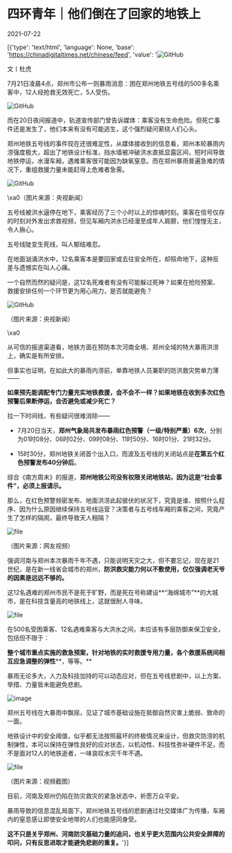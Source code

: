 # 四环青年｜他们倒在了回家的地铁上

2021-07-22

[{'type': 'text/html', 'language': None, 'base': 'https://chinadigitaltimes.net/chinese/feed', 'value': '![GitHub](https://chinadigitaltimes.net/chinese/files/2021/07/image-1626950986305.png)

文丨杜虎

7月21日凌晨4点，郑州市公布一则暴雨消息：困在郑州地铁五号线的500多名乘客中，12人经抢救无效死亡，5人受伤。

![GitHub](https://chinadigitaltimes.net/chinese/files/2021/07/post-668571-60f94dad39fff.png)

而在20日夜间报道中，轨道宣传部门曾告诉媒体：乘客没有生命危险。但死亡事件还是发生了，他们本来有没有可能逃生，这个强烈疑问萦绕人们心头。

郑州地铁五号线的事件现在还很难定性，从媒体接收到的信息看，郑州本轮暴雨内涝强度极大，超出了地铁设计标准，挡水墙被冲破洪水直抵显露区间，短时间导致地铁停运，水漫车厢，遇难乘客很可能因为缺氧窒息。而在郑州暴雨普遍急难的情况下，重组救援力量未能赶得上危难者急需。

![GitHub](https://chinadigitaltimes.net/chinese/files/2021/07/post-668571-60f94dad71ffc.gif)

 \xa0（图片来源：央视新闻） 

五号线被洪水逼停在地下，乘客经历了三个小时以上的惊魂时刻。乘客在信号仅存的时刻对外发出求救视频，但见车厢内洪水已经漫至成年人肩膀，他们惶惶无主，令人揪心。

五号线陡变生死线，叫人郁结难忍。

在地面汹涌洪水中，12名乘客本是要回家或去往安全所在，却殒命地下，这种反差与遗憾实在叫人心痛。

一个自然而然的疑问是，这12名死难者有没有可能躲过死神？如果在抢险预案、救援安排任何一个环节更为用心用力，是否就能避免？

![GitHub](https://chinadigitaltimes.net/chinese/files/2021/07/post-668571-60f94dad9f1cd.gif)

 （图片来源：央视新闻） 

\xa0

从可信的报道渠道看，地铁方面在预防本次河南全境、郑州全域的特大暴雨洪涝上，确实是有所安排。

但事实也证明，在如此大的暴雨内涝前，单靠地铁人员兼职的防洪救灾势单力薄——

**如果预先能调配专门力量充实地铁救援，会不会不一样？如果地铁在收到多次红色预警后果断停运，会否避免或减少死亡？**

拉一下时间线，有些疑问很难消除——

*   7月20日当天，**郑州气象局共发布暴雨红色预警（一级/特别严重）6次**，分别为01时08分、06时02分、09时08分、11时50分、16时01分、21时32分。

*   15时30分，郑州地铁关闭首个出入口，而波及五号线的关闭站点是**在第五个红色预警发布40分钟后**。

综合《南方周末》的报道，**郑州地铁公司没有权限关闭地铁站，因为这是“社会事件”，必须上报请示。**

那么，在红色预警频密发布、地面洪涝此起彼伏的状况下，究竟是谁、按照什么程序、因为什么原因继续保持五号线运营？决策者与五号线车厢的乘客之间，究竟产生了怎样的隔阂，最终导致天人相隔？

![file](https://chinadigitaltimes.net/chinese/files/2021/07/image-1626951234741.png)

 （图片来源：网友视频） 

强调河南与郑州本次暴雨千年不遇，只能说明天灾之大，但不要忘记，现在是21世纪，是在新一线省会城市的郑州，**防洪救灾能力何以不敷使用，仅仅强调老天爷的因素是远远不够的。**

这12名遇难的郑州市民不是死于旷野，而是死在号称建设**“海绵城市”**的大城市，是在科技含量高的地铁线上，这就很耐人寻味。

![file](https://chinadigitaltimes.net/chinese/files/2021/07/image-1626951218370.png)

在500名受困乘客、12名遇难乘客与大洪水之间，本应该有多层防御来保卫安全，包括但不限于：

**整个城市重点实施的救急预案，针对地铁的实时救援专用力量，各个救援系统间相互应急调整的弹性****，等等。**

暴雨无论多大，人力及科技加持的可以动态应对，但在五号线悲剧中，以上方案、举措、力量皆未能避免悲剧。

![image](https://cdtmedia.asuscomm.com/assets/images/a/6/a6291061/f612328c.jpeg)

郑州五号线在大暴雨中飘摇，见证了城市基础设施在抵御自然灾害上脆弱、致命的一面。

地铁设计中的安全阈值，似乎都无法按照最坏的终极情况来设计，但救灾防涝的机制弹性，本可以保持在弹性良好的应对状态，以机动性、科技性弥补硬件不足，而不是面对12人的地铁逝者，一味哀叹水灾千年不遇。

![file](https://chinadigitaltimes.net/chinese/files/2021/07/image-1626951167410.png)

（图片来源：视频截图）  

目前，河南及郑州仍陷在防灾救灾的紧急状态中，祈愿万众平安。

暴雨导致的信息混乱局面下，郑州地铁五号线的悲剧通过社交媒体广为传播，车厢内的窒息感让即使安全地带的人们也能感同身受。

**这不只是关乎郑州、河南防灾基础力量的追问，也关乎更大范围内公共安全屏障的叩问，只有反思进取才能避免悲剧的重复。**'}]